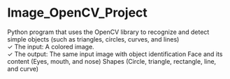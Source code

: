 # Image_OpenCV_Project
Python program that uses the OpenCV library to recognize and detect simple objects (such as triangles, circles, curves, and lines)  
  ✓ The input: A colored image.  
  ✓ The output: 
      The same input image with object identification Face and its content (Eyes, mouth, and nose) Shapes (Circle, triangle, rectangle, line, and curve)
